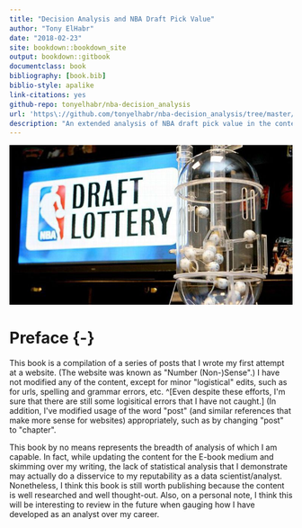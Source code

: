 ```yaml
--- 
title: "Decision Analysis and NBA Draft Pick Value"
author: "Tony ElHabr"
date: "2018-02-23"
site: bookdown::bookdown_site
output: bookdown::gitbook
documentclass: book
bibliography: [book.bib]
biblio-style: apalike
link-citations: yes
github-repo: tonyelhabr/nba-decision_analysis
url: 'https\://github.com/tonyelhabr/nba-decision_analysis/tree/master/docs'
description: "An extended analysis of NBA draft pick value in the context of Decision Analysis (DA)"
---
```


![](images/nba-draft-pick-value-estimate/nba-draft-lottery-balls.jpg)

# Preface {-}

This book is a compilation of a series of posts that I wrote my first attempt at a website.
(The website was known as "Number (Non-)Sense".)
I have not modified any of the content, except for minor "logistical" edits,
such as for urls, spelling and grammar errors, etc.
^[Even despite these efforts, I'm sure that there are still some logisitical errors that
I have not caught.] (In addition, I've modified usage of the word "post" (and similar references that make
more sense for websites) appropriately, such as by changing "post" to "chapter".

This book by no means represents the breadth of analysis of which I am capable.
In fact, while updating the content for the E-book medium and skimming over my writing, 
the lack of statistical analysis that I demonstrate may actually
do a disservice to my reputability as a data scientist/analyst. Nonetheless,
I think this book is still worth publishing because the content is well researched
and well thought-out. Also, on a personal note, I think this will be interesting to 
review in the future when gauging how I have developed as an analyst over my career.

